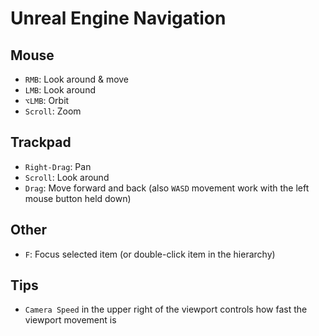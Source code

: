 # Unreal Engine Navigation

## Mouse

- `RMB`: Look around & move
- `LMB`: Look around
- `⌥LMB`: Orbit
- `Scroll`: Zoom

## Trackpad

- `Right-Drag`: Pan
- `Scroll`: Look around
- `Drag`: Move forward and back (also `WASD` movement work with the left mouse button held down)

## Other

- `F`: Focus selected item (or double-click item in the hierarchy)

## Tips

- `Camera Speed` in the upper right of the viewport controls how fast the viewport movement is
